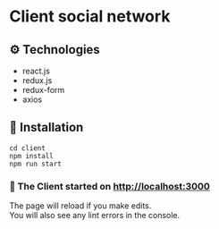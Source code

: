 # Client social network

## ⚙️ Technologies

- react.js
- redux.js
- redux-form
- axios

## 🚀 Installation

```shell
cd client
npm install
npm run start
```

### 🎉 The Client started on [http://localhost:3000](http://localhost:3000)

The page will reload if you make edits.\
You will also see any lint errors in the console.